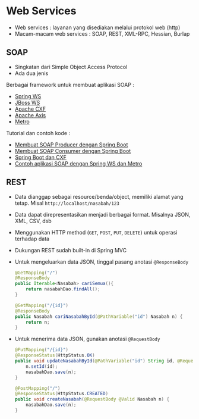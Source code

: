 # Web Services #

* Web services : layanan yang disediakan melalui protokol web (http)
* Macam-macam web services : SOAP, REST, XML-RPC, Hessian, Burlap

## SOAP ##

* Singkatan dari Simple Object Access Protocol
* Ada dua jenis

Berbagai framework untuk membuat aplikasi SOAP :
* [Spring WS](http://projects.spring.io/spring-ws/)
* [JBoss WS](http://jbossws.jboss.org/)
* [Apache CXF](http://cxf.apache.org/)
* [Apache Axis](http://axis.apache.org/)
* [Metro](https://javaee.github.io/metro/)

Tutorial dan contoh kode :

* [Membuat SOAP Producer dengan Spring Boot](https://spring.io/guides/gs/producing-web-service/)
* [Membuat SOAP Consumer dengan Spring Boot](https://spring.io/guides/gs/consuming-web-service/)
* [Spring Boot dan CXF](https://blog.codecentric.de/en/2016/02/spring-boot-apache-cxf/)
* [Contoh aplikasi SOAP dengan Spring WS dan Metro](https://github.com/endymuhardin/training-ws-2012-01)

## REST ##

* Data dianggap sebagai resource/benda/object, memiliki alamat yang tetap. Misal `http://localhost/nasabah/123`
* Data dapat direpresentasikan menjadi berbagai format. Misalnya JSON, XML, CSV, dsb
* Menggunakan HTTP method (`GET`, `POST`, `PUT`, `DELETE`) untuk operasi terhadap data
* Dukungan REST sudah built-in di Spring MVC
* Untuk mengeluarkan data JSON, tinggal pasang anotasi `@ResponseBody`

    ```java
    @GetMapping("/")
	@ResponseBody
	public Iterable<Nasabah> cariSemua(){
		return nasabahDao.findAll();
	}

    @GetMapping("/{id}")
	@ResponseBody
	public Nasabah cariNasabahById(@PathVariable("id") Nasabah n) {
		return n;
	}
    ```

* Untuk menerima data JSON, gunakan anotasi `@RequestBody`

    ```java
    @PutMapping("/{id}")
	@ResponseStatus(HttpStatus.OK)
	public void updateNasabahById(@PathVariable("id") String id, @RequestBody @Valid Nasabah n) {
		n.setId(id);
		nasabahDao.save(n);
	}

    @PostMapping("/")
	@ResponseStatus(HttpStatus.CREATED)
	public void createNasabah(@RequestBody @Valid Nasabah n) {
		nasabahDao.save(n);
	}
    ```
